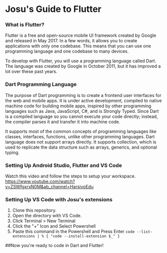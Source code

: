 # Josu's Guide to Flutter

### What is Flutter?

Flutter is a free and open-source mobile UI framework created by Google and released in May 2017. In a few words, it allows you to create applications with only one codebase. This means that you can use one programming language and one codebase to many devices.

To develop with Flutter, you will use a programming language called Dart. The language was created by Google in October 2011, but it has improved a lot over these past years.

### Dart Programming Language
The purpose of Dart programming is to create a frontend user interfaces for the web and mobile apps. It is under active development, compiled to native machine code for building mobile apps, inspired by other programming languages such as Java, JavaScript, C#, and is Strongly Typed. Since Dart is a compiled language so you cannot execute your code directly; instead, the compiler parses it and transfer it into machine code.

It supports most of the common concepts of programming languages like classes, interfaces, functions, unlike other programming languages. Dart language does not support arrays directly. It supports collection, which is used to replicate the data structure such as arrays, generics, and optional typing.

### Setting Up Android Studio, Flutter and VS Code
Watch this video and follow the steps to setup your workspace.
https://www.youtube.com/watch?v=ZSWfgxrxN0M&ab_channel=HarsivoEdu

### Setting Up VS Code with Josu's extensions
1. Clone this repository.
2. Open the directory with VS Code.
3. Click Terminal > New Terminal
4. Click the "+" Icon and Select Powershell
5. Paste this command in the Powershell and Press Enter
`code --list-extensions | % { "code --install-extension $_" }`

##Now you're ready to code in Dart and Flutter!
